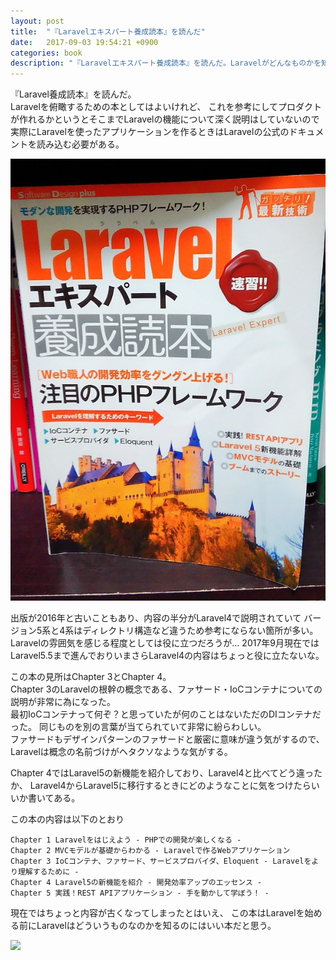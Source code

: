 ```yaml
---
layout: post
title:  "『Laravelエキスパート養成読本』を読んだ"
date:   2017-09-03 19:54:21 +0900
categories: book
description: "『Laravelエキスパート養成読本』を読んだ。Laravelがどんなものかを知るためにはいい本だが、これを読んでLaravelのエキスパートになれるわけではないことに注意。本の半分がLaravel4なのでちょっと内容が今では古い。"
---
```


『Laravel養成読本』を読んだ。  
Laravelを俯瞰するための本としてはよいけれど、
これを参考にしてプロダクトが作れるかというとそこまでLaravelの機能について深く説明はしていないので
実際にLaravelを使ったアプリケーションを作るときはLaravelの公式のドキュメントを読み込む必要がある。  

![laravel-mook-book](/public/image/20170903/laravel_mook_book.jpg)  

出版が2016年と古いこともあり、内容の半分がLaravel4で説明されていて
バージョン5系と4系はディレクトリ構造など違うため参考にならない箇所が多い。
Laravelの雰囲気を感じる程度としては役に立つだろうが…
2017年9月現在ではLaravel5.5まで進んでおりいまさらLaravel4の内容はちょっと役に立たないな。  

この本の見所はChapter 3とChapter 4。  
Chapter 3のLaravelの根幹の概念である、ファサード・IoCコンテナについての説明が非常に為になった。  
最初IoCコンテナって何ぞ？と思っていたが何のことはないただのDIコンテナだった。
同じものを別の言葉が当てられていて非常に紛らわしい。  
ファサードもデザインパターンのファサードと厳密に意味が違う気がするので、
Laravelは概念の名前づけがヘタクソなような気がする。

Chapter 4ではLaravel5の新機能を紹介しており、Laravel4と比べてどう違ったか、
Laravel4からLaravel5に移行するときにどのようなことに気をつけたらいいか書いてある。  

この本の内容は以下のとおり  

```
Chapter 1 Laravelをはじえよう - PHPでの開発が楽しくなる -
Chapter 2 MVCモデルが基礎からわかる - Laravelで作るWebアプリケーション
Chapter 3 IoCコンテナ、ファサード、サービスプロバイダ、Eloquent - Laravelをより理解するために -
Chapter 4 Laravel5の新機能を紹介 - 開発効率アップのエッセンス - 
Chapter 5 実践！REST APIアプリケーション - 手を動かして学ぼう！ -
```

現在ではちょっと内容が古くなってしまったとはいえ、
この本はLaravelを始める前にLaravelはどういうものなのかを知るのにはいい本だと思う。

<a target="_blank"  href="https://www.amazon.co.jp/gp/product/4774173134/ref=as_li_tl?ie=UTF8&camp=247&creative=1211&creativeASIN=4774173134&linkCode=as2&tag=pinekta02-22&linkId=c664be7ef7df143e3c519ff6f50a6032"><img border="0" src="//ws-fe.amazon-adsystem.com/widgets/q?_encoding=UTF8&MarketPlace=JP&ASIN=4774173134&ServiceVersion=20070822&ID=AsinImage&WS=1&Format=_SL250_&tag=pinekta02-22" ></a><img src="//ir-jp.amazon-adsystem.com/e/ir?t=pinekta02-22&l=am2&o=9&a=4774173134" width="1" height="1" border="0" alt="" style="border:none !important; margin:0px !important;" />

